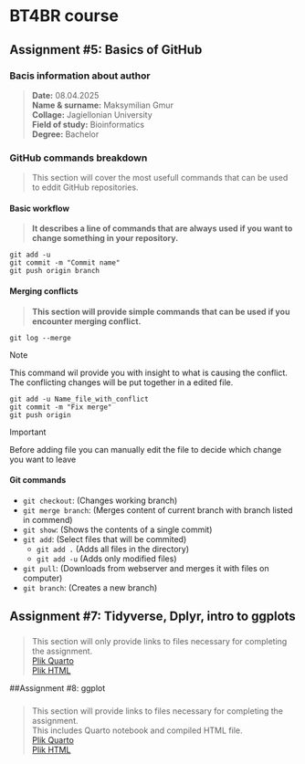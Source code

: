 # BT4BR course

## Assignment #5: Basics of GitHub

### Bacis information about author

>**Date:** 08.04.2025<br>
>**Name & surname:** Maksymilian Gmur<br>
>**Collage:** Jagiellonian University<br>
>**Field of study:** Bioinformatics<br>
>**Degree:** Bachelor<br>

### GitHub commands breakdown
>This section will cover the most usefull commands that can be used to eddit GitHub repositories.
#### Basic workflow
>**It describes a line of commands that are always used if you want to change something in your repository.**<br> 
```
git add -u
git commit -m "Commit name"
git push origin branch
```
#### Merging conflicts 
>**This section will provide simple commands that can be used if you encounter merging conflict.**
```
git log --merge
```
>[!NOTE]
>This command wil provide you with insight to  what is causing the conflict.
>The conflicting changes will be put together in a edited file.
```
git add -u Name_file_with_conflict
git commit -m "Fix merge"
git push origin
```
>[!IMPORTANT]
>Before adding file you can manually edit the file to decide which change you want to leave
#### Git commands
- `git checkout`: (Changes working branch)
- `git merge branch`: (Merges content of current branch with branch listed in commend)
- `git show`: (Shows the contents of a single commit)
- `git add`: (Select files that will be commited)
	- `git add .` (Adds all files in the directory)
	- `git add -u` (Adds only modified files)
- `git pull`: (Downloads from webserver and merges it with files on computer)
- `git branch`: (Creates a new branch)

## Assignment #7:  Tidyverse, Dplyr, intro to ggplots
### 
>This section will only provide links to files necessary for completing the assignment.<br>
[Plik Quarto](Assignment_7.qmd)<br>
[Plik HTML](Assignment_7.html)<br>

##Assignment #8: ggplot
###
>This section will provide links to files necessary for completing the assignment.<br> This includes Quarto notebook and compiled HTML file.<br>
[Plik Quarto](Assignment_8.qmd)<br>
[Plik HTML](Assignment_8.html)<br>
